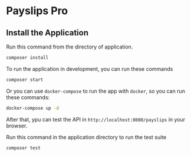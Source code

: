 # Payslips Pro

## Install the Application

Run this command from the directory of application.

```bash
composer install
```

To run the application in development, you can run these commands 

```bash
composer start
```

Or you can use `docker-compose` to run the app with `docker`, so you can run these commands:
```bash
docker-compose up -d
```

After that, ypu can test the API in `http://localhost:8080/payslips` in your browser.

Run this command in the application directory to run the test suite

```bash
composer test
```

